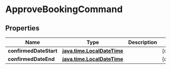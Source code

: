 
# ApproveBookingCommand

## Properties
Name | Type | Description | Notes
------------ | ------------- | ------------- | -------------
**confirmedDateStart** | [**java.time.LocalDateTime**](java.time.OffsetDateTime.md) |  |  [optional]
**confirmedDateEnd** | [**java.time.LocalDateTime**](java.time.OffsetDateTime.md) |  |  [optional]



